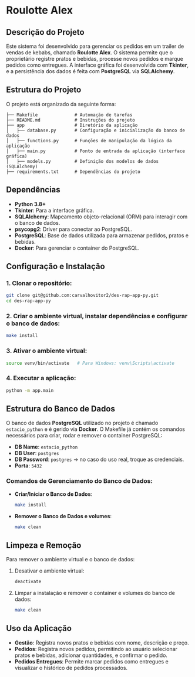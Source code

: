 # Roulotte Alex

## Descrição do Projeto

Este sistema foi desenvolvido para gerenciar os pedidos em um trailer de vendas de kebabs, chamado **Roulotte Alex**. O sistema permite que o proprietário registre pratos e bebidas, processe novos pedidos e marque pedidos como entregues. A interface gráfica foi desenvolvida com **Tkinter**, e a persistência dos dados é feita com **PostgreSQL** via **SQLAlchemy**.

## Estrutura do Projeto

O projeto está organizado da seguinte forma:

```
├── Makefile              # Automação de tarefas
├── README.md             # Instruções do projeto
├── app                   # Diretório da aplicação
│   ├── database.py       # Configuração e inicialização do banco de dados
│   ├── functions.py      # Funções de manipulação da lógica da aplicação
│   ├── main.py           # Ponto de entrada da aplicação (interface gráfica)
│   ├── models.py         # Definição dos modelos de dados (SQLAlchemy)
├── requirements.txt      # Dependências do projeto
```

## Dependências

- **Python 3.8+**
- **Tkinter**: Para a interface gráfica.
- **SQLAlchemy**: Mapeamento objeto-relacional (ORM) para interagir com o banco de dados.
- **psycopg2**: Driver para conectar ao PostgreSQL.
- **PostgreSQL**: Base de dados utilizada para armazenar pedidos, pratos e bebidas.
- **Docker**: Para gerenciar o container do PostgreSQL.

## Configuração e Instalação

### 1. Clonar o repositório:

```bash
git clone git@github.com:carvalhovitor2/des-rap-app-py.git
cd des-rap-app-py
```

### 2. Criar o ambiente virtual, instalar dependências e configurar o banco de dados:

```bash
make install
```

### 3. Ativar o ambiente virtual:

```bash
source venv/bin/activate   # Para Windows: venv\Scripts\activate
```

### 4. Executar a aplicação:

```bash
python -m app.main
```

## Estrutura do Banco de Dados

O banco de dados **PostgreSQL** utilizado no projeto é chamado `estacio_python` e é gerido via **Docker**. O Makefile já contém os comandos necessários para criar, rodar e remover o container PostgreSQL:

- **DB Name**: `estacio_python`
- **DB User**: `postgres`
- **DB Password**: `postgres` -> no caso do uso real, troque as credenciais.
- **Porta**: `5432`

### Comandos de Gerenciamento do Banco de Dados:

- **Criar/Iniciar o Banco de Dados**:
  ```bash
  make install
  ```

- **Remover o Banco de Dados e volumes**:
  ```bash
  make clean
  ```

## Limpeza e Remoção

Para remover o ambiente virtual e o banco de dados:

1. Desativar o ambiente virtual:
   ```bash
   deactivate
   ```

2. Limpar a instalação e remover o container e volumes do banco de dados:
   ```bash
   make clean
   ```

## Uso da Aplicação

- **Gestão**: Registra novos pratos e bebidas com nome, descrição e preço.
- **Pedidos**: Registra novos pedidos, permitindo ao usuário selecionar pratos e bebidas, adicionar quantidades, e confirmar o pedido.
- **Pedidos Entregues**: Permite marcar pedidos como entregues e visualizar o histórico de pedidos processados.

